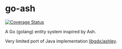 # go-ash
[![Coverage Status](https://coveralls.io/repos/github/petrkotek/go-ash/badge.svg?branch=travis)](https://coveralls.io/github/petrkotek/go-ash?branch=travis)

A Go (golang) entity system inspired by Ash.

Very limited port of Java implementation [libgdx/ashley](https://github.com/libgdx/ashley/).
